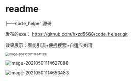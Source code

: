 # readme

|----code_helper   源码

发布的exe： https://github.com/hxzd5568/code_helper.git

效果展示：智能引流+便捷搜索+自适应关闭

<img src="C:\Users\32575\AppData\Roaming\Typora\typora-user-images\image-20210501114541128.png" alt="image-20210501114541128" style="zoom: 67%;" />

![image-20210501114627088](C:\Users\32575\AppData\Roaming\Typora\typora-user-images\image-20210501114627088.png)

![image-20210501114653483](C:\Users\32575\AppData\Roaming\Typora\typora-user-images\image-20210501114653483.png)